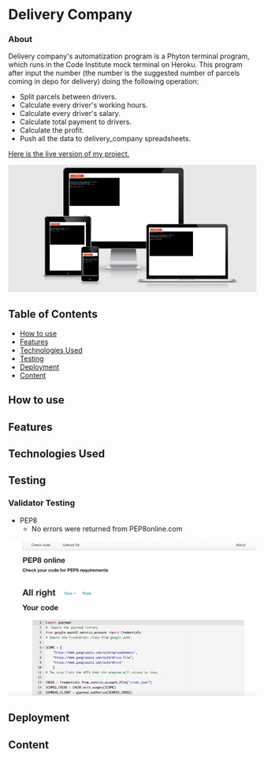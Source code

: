 
# Delivery Company
### About
Delivery company's automatization program is a Phyton terminal program, which runs in the Code Institute mock terminal on Heroku.
This program after input the number (the number is the suggested number of parcels coming in depo for delivery) doing the following operation:
- Split parcels between drivers.
- Calculate every driver's working hours.
- Calculate every driver's salary.
- Calculate total payment to drivers.
- Calculate the profit.
- Push all the data to delivery_company spreadsheets.

[Here is the live version of my project.](https://delivery-compane.herokuapp.com/)

![Responsice Mockup](static/images/mockup.png)
## Table of Contents
  - [How to use](#how-to-use)
  - [Features](#features)
  - [Technologies Used](#technologies-used)
  - [Testing](#testing)
  - [Deployment](#deployment)
  - [Content](#content)
## How to use
## Features
## Technologies Used
## Testing
 ### Validator Testing
- PEP8
   - No errors were returned from PEP8online.com

![Validator](static/images/validator.png)
## Deployment
## Content
